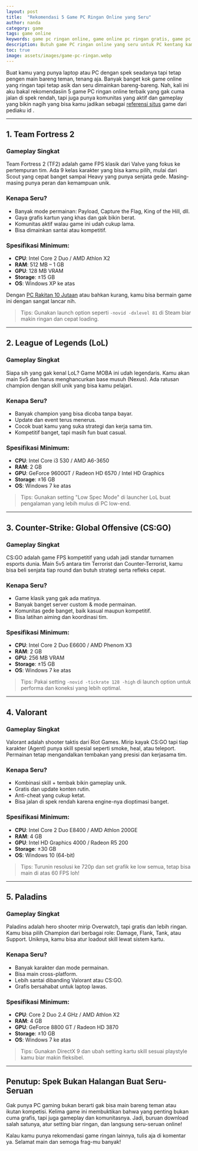 ```yaml
---
layout: post
title:  "Rekomendasi 5 Game PC Ringan Online yang Seru"
author: nanda
category: game
tags: game online
keywords: game pc ringan online, game online pc ringan gratis, game pc ringan spek rendah, game pc kentang online, rekomendasi game pc ringan online, game online ringan tanpa lag, game pc ringan multiplayer, game online ringan seru, game pc ringan ukuran kecil, game pc ringan untuk laptop spek rendah
description: Butuh game PC ringan online yang seru untuk PC kentang kamu? Temukan 5 rekomendasi game online seru yang bisa dimainkan lancar di spek rendah, beserta tips dan keyword populer."
toc: true
image: assets/images/game-pc-ringan.webp
---
```


Buat kamu yang punya laptop atau PC dengan spek seadanya tapi tetap pengen main bareng teman, tenang aja. Banyak banget kok game online yang ringan tapi tetap asik dan seru dimainkan bareng-bareng. Nah, kali ini aku bakal rekomendasiin 5 game PC ringan online terbaik yang gak cuma jalan di spek rendah, tapi juga punya komunitas yang aktif dan gameplay yang bikin nagih yang bisa kamu jadikan sebagai [referensi situs](https://laptopapik.id/) game dari pediaku id .

---

## 1. **Team Fortress 2**

### Gameplay Singkat
Team Fortress 2 (TF2) adalah game FPS klasik dari Valve yang fokus ke pertempuran tim. Ada 9 kelas karakter yang bisa kamu pilih, mulai dari Scout yang cepat banget sampai Heavy yang punya senjata gede. Masing-masing punya peran dan kemampuan unik.

### Kenapa Seru?
- Banyak mode permainan: Payload, Capture the Flag, King of the Hill, dll.
- Gaya grafis kartun yang khas dan gak bikin berat.
- Komunitas aktif walau game ini udah cukup lama.
- Bisa dimainkan santai atau kompetitif.

### Spesifikasi Minimum:
- **CPU**: Intel Core 2 Duo / AMD Athlon X2
- **RAM**: 512 MB – 1 GB
- **GPU**: 128 MB VRAM
- **Storage**: ±15 GB
- **OS**: Windows XP ke atas

Dengan [PC Rakitan 10 Jutaan](https://laptopapik.id/2025/04/09/pc-rakitan-10-jutaan-performa-gahar-untuk-kerja-dan-game/) atau bahkan kurang, kamu bisa bermain game ini dengan sangat lancar nih.

> Tips: Gunakan launch option seperti `-novid -dxlevel 81` di Steam biar makin ringan dan cepat loading.

---

## 2. **League of Legends (LoL)**

### Gameplay Singkat
Siapa sih yang gak kenal LoL? Game MOBA ini udah legendaris. Kamu akan main 5v5 dan harus menghancurkan base musuh (Nexus). Ada ratusan champion dengan skill unik yang bisa kamu pelajari.

### Kenapa Seru?
- Banyak champion yang bisa dicoba tanpa bayar.
- Update dan event terus menerus.
- Cocok buat kamu yang suka strategi dan kerja sama tim.
- Kompetitif banget, tapi masih fun buat casual.

### Spesifikasi Minimum:
- **CPU**: Intel Core i3 530 / AMD A6-3650
- **RAM**: 2 GB
- **GPU**: GeForce 9600GT / Radeon HD 6570 / Intel HD Graphics
- **Storage**: ±16 GB
- **OS**: Windows 7 ke atas

> Tips: Gunakan setting "Low Spec Mode" di launcher LoL buat pengalaman yang lebih mulus di PC low-end.

---

## 3. **Counter-Strike: Global Offensive (CS:GO)**

### Gameplay Singkat
CS:GO adalah game FPS kompetitif yang udah jadi standar turnamen esports dunia. Main 5v5 antara tim Terrorist dan Counter-Terrorist, kamu bisa beli senjata tiap round dan butuh strategi serta refleks cepat.

### Kenapa Seru?
- Game klasik yang gak ada matinya.
- Banyak banget server custom & mode permainan.
- Komunitas gede banget, baik kasual maupun kompetitif.
- Bisa latihan aiming dan koordinasi tim.

### Spesifikasi Minimum:
- **CPU**: Intel Core 2 Duo E6600 / AMD Phenom X3
- **RAM**: 2 GB
- **GPU**: 256 MB VRAM
- **Storage**: ±15 GB
- **OS**: Windows 7 ke atas

> Tips: Pakai setting `-novid -tickrate 128 -high` di launch option untuk performa dan koneksi yang lebih optimal.

---

## 4. **Valorant**

### Gameplay Singkat
Valorant adalah shooter taktis dari Riot Games. Mirip kayak CS:GO tapi tiap karakter (Agent) punya skill spesial seperti smoke, heal, atau teleport. Permainan tetap mengandalkan tembakan yang presisi dan kerjasama tim.

### Kenapa Seru?
- Kombinasi skill + tembak bikin gameplay unik.
- Gratis dan update konten rutin.
- Anti-cheat yang cukup ketat.
- Bisa jalan di spek rendah karena engine-nya dioptimasi banget.

### Spesifikasi Minimum:
- **CPU**: Intel Core 2 Duo E8400 / AMD Athlon 200GE
- **RAM**: 4 GB
- **GPU**: Intel HD Graphics 4000 / Radeon R5 200
- **Storage**: ±30 GB
- **OS**: Windows 10 (64-bit)

> Tips: Turunin resolusi ke 720p dan set grafik ke low semua, tetap bisa main di atas 60 FPS loh!

---

## 5. **Paladins**

### Gameplay Singkat
Paladins adalah hero shooter mirip Overwatch, tapi gratis dan lebih ringan. Kamu bisa pilih Champion dari berbagai role: Damage, Flank, Tank, atau Support. Uniknya, kamu bisa atur loadout skill lewat sistem kartu.

### Kenapa Seru?
- Banyak karakter dan mode permainan.
- Bisa main cross-platform.
- Lebih santai dibanding Valorant atau CS:GO.
- Grafis bersahabat untuk laptop lawas.

### Spesifikasi Minimum:
- **CPU**: Core 2 Duo 2.4 GHz / AMD Athlon X2
- **RAM**: 4 GB
- **GPU**: GeForce 8800 GT / Radeon HD 3870
- **Storage**: ±10 GB
- **OS**: Windows 7 ke atas

> Tips: Gunakan DirectX 9 dan ubah setting kartu skill sesuai playstyle kamu biar makin fleksibel.

---

## Penutup: Spek Bukan Halangan Buat Seru-Seruan

Gak punya PC gaming bukan berarti gak bisa main bareng teman atau ikutan kompetisi. Kelima game ini membuktikan bahwa yang penting bukan cuma grafis, tapi juga gameplay dan komunitasnya. Jadi, buruan download salah satunya, atur setting biar ringan, dan langsung seru-seruan online!

Kalau kamu punya rekomendasi game ringan lainnya, tulis aja di komentar ya. Selamat main dan semoga frag-mu banyak!
